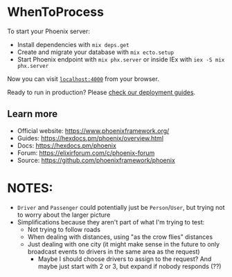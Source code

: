 # WhenToProcess

To start your Phoenix server:

  * Install dependencies with `mix deps.get`
  * Create and migrate your database with `mix ecto.setup`
  * Start Phoenix endpoint with `mix phx.server` or inside IEx with `iex -S mix phx.server`

Now you can visit [`localhost:4000`](http://localhost:4000) from your browser.

Ready to run in production? Please [check our deployment guides](https://hexdocs.pm/phoenix/deployment.html).

## Learn more

  * Official website: https://www.phoenixframework.org/
  * Guides: https://hexdocs.pm/phoenix/overview.html
  * Docs: https://hexdocs.pm/phoenix
  * Forum: https://elixirforum.com/c/phoenix-forum
  * Source: https://github.com/phoenixframework/phoenix

# NOTES:

 * `Driver` and `Passenger` could potentially just be `Person`/`User`, but trying not to worry about the larger picture
 * Simplifications because they aren't part of what I'm trying to test:
   * Not trying to follow roads
   * When dealing with distances, using "as the crow flies" distances
   * Just dealing with one city (it might make sense in the future to only broadcast events to drivers in the same area as the request)
     * Maybe I should choose drivers to assign to the request?  And maybe just start with 2 or 3, but expand if nobody responds (??)
